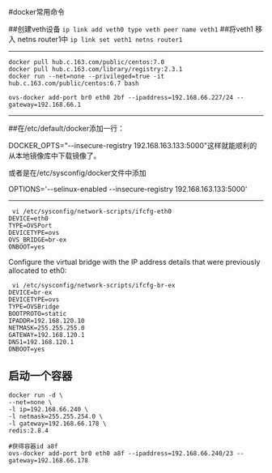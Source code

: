#docker常用命令

##创建veth设备
`ip link add veth0 type veth peer name veth1`
##将veth1 移入 netns router1中
`ip link set veth1 netns router1`

---
```
docker pull hub.c.163.com/public/centos:7.0
docker pull hub.c.163.com/library/registry:2.3.1
docker run --net=none --privileged=true -it hub.c.163.com/public/centos:6.7 bash

ovs-docker add-port br0 eth0 2bf --ipaddress=192.168.66.227/24 --gateway=192.168.66.1
```
---
##在/etc/default/docker添加一行：

DOCKER_OPTS="--insecure-registry 192.168.163.133:5000"这样就能顺利的从本地镜像库中下载镜像了。

或者是在/etc/sysconfig/docker文件中添加

OPTIONS='--selinux-enabled --insecure-registry 192.168.163.133:5000'

------

```
 vi /etc/sysconfig/network-scripts/ifcfg-eth0
DEVICE=eth0
TYPE=OVSPort
DEVICETYPE=ovs
OVS_BRIDGE=br-ex
ONBOOT=yes
```
Configure the virtual bridge with the IP address details that were previously allocated to eth0:
```
 vi /etc/sysconfig/network-scripts/ifcfg-br-ex
DEVICE=br-ex
DEVICETYPE=ovs
TYPE=OVSBridge
BOOTPROTO=static
IPADDR=192.168.120.10
NETMASK=255.255.255.0
GATEWAY=192.168.120.1
DNS1=192.168.120.1
ONBOOT=yes
```
## 启动一个容器
```
docker run -d \
--net=none \
-l ip=192.168.66.240 \
-l netmask=255.255.254.0 \
-l gateway=192.168.66.178 \
redis:2.8.4

#获得容器id a8f
ovs-docker add-port br0 eth0 a8f --ipaddress=192.168.66.240/23 --gateway=192.168.66.178
```